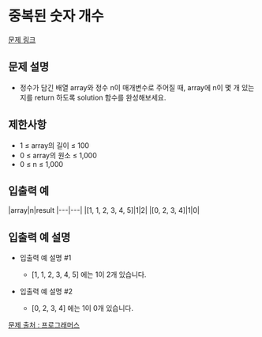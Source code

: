 # 중복된 숫자 개수

[문제 링크](https://school.programmers.co.kr/learn/courses/30/lessons/120583)

## 문제 설명
- 정수가 담긴 배열 array와 정수 n이 매개변수로 주어질 때, array에 n이 몇 개 있는 지를 return 하도록 solution 함수를 완성해보세요.

## 제한사항
- 1 ≤ array의 길이 ≤ 100
- 0 ≤ array의 원소 ≤ 1,000
- 0 ≤ n ≤ 1,000

## 입출력 예
|array|n|result
|---|---|
|[1, 1, 2, 3, 4, 5]|1|2|
|[0, 2, 3, 4]|1|0|

## 입출력 예 설명

- 입출력 예 설명 #1
  - [1, 1, 2, 3, 4, 5] 에는 1이 2개 있습니다.

- 입출력 예 설명 #2
  - [0, 2, 3, 4] 에는 1이 0개 있습니다.

[문제 출처 : 프로그래머스](https://school.programmers.co.kr/learn/challenges?order=acceptance_desc&levels=0)
